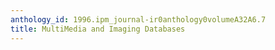 ```yaml
---
anthology_id: 1996.ipm_journal-ir0anthology0volumeA32A6.7
title: MultiMedia and Imaging Databases
---
```

